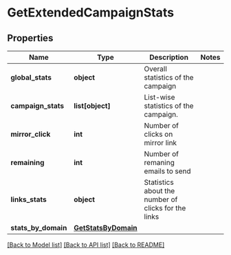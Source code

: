 # GetExtendedCampaignStats

## Properties
Name | Type | Description | Notes
------------ | ------------- | ------------- | -------------
**global_stats** | **object** | Overall statistics of the campaign | 
**campaign_stats** | **list[object]** | List-wise statistics of the campaign. | 
**mirror_click** | **int** | Number of clicks on mirror link | 
**remaining** | **int** | Number of remaning emails to send | 
**links_stats** | **object** | Statistics about the number of clicks for the links | 
**stats_by_domain** | [**GetStatsByDomain**](GetStatsByDomain.md) |  | 

[[Back to Model list]](../README.md#documentation-for-models) [[Back to API list]](../README.md#documentation-for-api-endpoints) [[Back to README]](../README.md)

